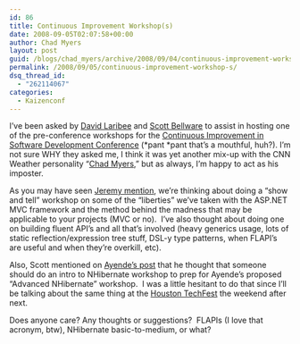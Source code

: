 ```yaml
---
id: 86
title: Continuous Improvement Workshop(s)
date: 2008-09-05T02:07:58+00:00
author: Chad Myers
layout: post
guid: /blogs/chad_myers/archive/2008/09/04/continuous-improvement-workshop-s.aspx
permalink: /2008/09/05/continuous-improvement-workshop-s/
dsq_thread_id:
  - "262114067"
categories:
  - Kaizenconf
---
```

I’ve been asked by [David Laribee](http://codebetter.com/blogs/david_laribee/) and [Scott Bellware](http://blog.scottbellware.com/) to assist in hosting one of the pre-conference workshops for the [Continuous Improvement in Software Development Conference](http://kaizenconf.com/) (\*pant \*pant that’s a mouthful, huh?). I’m not sure WHY they asked me, I think it was yet another mix-up with the CNN Weather personality “[Chad Myers](http://www.cnn.com/CNN/anchors_reporters/myers.chad.html),” but as always, I’m happy to act as his imposter.

As you may have seen [Jeremy mention](http://codebetter.com/blogs/jeremy.miller/archive/2008/09/04/what-would-you-like-to-see-at-the-continuous-improvement-workshops.aspx), we’re thinking about doing a “show and tell” workshop on some of the “liberties” we’ve taken with the ASP.NET MVC framework and the method behind the madness that may be applicable to your projects (MVC or no).&#160; I’ve also thought about doing one on building fluent API’s and all that’s involved (heavy generics usage, lots of static reflection/expression tree stuff, DSL-y type patterns, when FLAPI’s are useful and when they’re overkill, etc).

Also, Scott mentioned on [Ayende’s post](http://ayende.com/Blog/archive/2008/09/05/Choose-a-workshop.aspx) that he thought that someone should do an intro to NHibernate workshop to prep for Ayende’s proposed “Advanced NHibernate” workshop.&#160; I was a little hesitant to do that since I’ll be talking about the same thing at the [Houston TechFest](www.houstontechfest.com) the weekend after next.

</p> </p> </p> </p> </p> </p> </p> </p> </p> </p> </p> </p> </p> </p> </p> </p> </p> </p> </p> </p> </p> </p> </p> </p> </p> </p> </p> </p> </p> </p> 

Does anyone care? Any thoughts or suggestions?&#160; FLAPIs (I love that acronym, btw), NHibernate basic-to-medium, or what?</p>